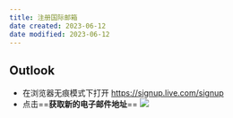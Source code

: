 ```yaml
---
title: 注册国际邮箱
date created: 2023-06-12
date modified: 2023-06-12
---
```


## Outlook

- 在浏览器无痕模式下打开 https://signup.live.com/signup
- 点击==**获取新的电子邮件地址**==
	![](https://vercel-proxy.norah1to.com/proxy/raw.githubusercontent.com/NoraH1to/cdn/master/img/20230612203153.png)